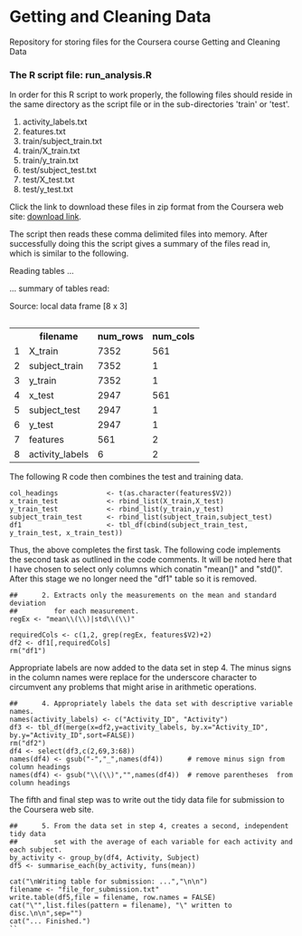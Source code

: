 # Getting and Cleaning Data
Repository for storing files for the Coursera course Getting and Cleaning Data
### The R script file: run_analysis.R
In order for this R script to work properly, the following files should reside in the same directory as the script file or in the sub-directories 'train' or 'test'.

1. activity_labels.txt
2. features.txt
3. train/subject_train.txt
4. train/X_train.txt
5. train/y_train.txt
6. test/subject_test.txt
7. test/X_test.txt
8. test/y_test.txt

Click the link  to download these files in zip format from the Coursera web site: [download link](https://d396qusza40orc.cloudfront.net/getdata%2Fprojectfiles%2FUCI%20HAR%20Dataset.zip ).

The script then reads these comma delimited files into memory. After successfully doing this the script gives a summary of the files read in, which is similar to the following.

Reading tables ... 

... summary of tables read: 

Source: local data frame [8 x 3]
<table align="right">
    <tr>
        <td></td>
		<th>filename</th>
		<th>num_rows</th>
		<th>num_cols</th>
    </tr>
	<tr>
       <td>1</td>
		<td>X_train</td>
		<td>7352</td>
		<td>561</td>
    </tr>
	<tr>
       <td>2</td>
		<td>subject_train</td>
		<td>7352</td>
		<td>1</td>
    </tr>
	<tr>
       <td>3</td>
		<td>y_train</td>
		<td>7352</td>
		<td>1</td>
    </tr>
	<tr>
       <td>4</td>
		<td>x_test</td>
		<td>2947</td>
		<td>561</td>
    </tr>
	<tr>
       <td>5</td>
		<td> subject_test</td>
		<td>2947</td>
		<td>1</td>
    </tr>
	<tr>
       <td>6</td>
		<td>y_test</td>
		<td>2947</td>
		<td>1</td>
    </tr>
	<tr>
       <td>7</td>
		<td>features</td>
		<td>561</td>
		<td>2</td>
    </tr>
	<tr>
       <td>8</td>
		<td>activity_labels</td>
		<td>6</td>
		<td>2</td>
    </tr>
</table>

The following R code then combines the test and training data.
```
col_headings            <- t(as.character(features$V2))
x_train_test            <- rbind_list(X_train,X_test)
y_train_test            <- rbind_list(y_train,y_test)
subject_train_test      <- rbind_list(subject_train,subject_test)
df1                     <- tbl_df(cbind(subject_train_test, y_train_test, x_train_test))
```
Thus, the above completes the first task.  The following code implements the second task as outlined in the code comments. It will be noted here that I have chosen to select only columns which conatin "mean()" and "std()". After this stage we no longer
need the "df1" table so it is removed.
```
##      2. Extracts only the measurements on the mean and standard deviation 
##         for each measurement. 
regEx <- "mean\\(\\)|std\\(\\)"

requiredCols <- c(1,2, grep(regEx, features$V2)+2)
df2 <- df1[,requiredCols]
rm("df1")
```
Appropriate labels are now added to the data set in step 4. The minus signs in the column names were replace for the underscore character to circumvent any problems that might arise in arithmetic operations.
```
##      4. Appropriately labels the data set with descriptive variable names. 
names(activity_labels) <- c("Activity_ID", "Activity")
df3 <- tbl_df(merge(x=df2,y=activity_labels, by.x="Activity_ID", by.y="Activity_ID",sort=FALSE))
rm("df2")
df4 <- select(df3,c(2,69,3:68))
names(df4) <- gsub("-","_",names(df4))      # remove minus sign from column headings
names(df4) <- gsub("\\(\\)","",names(df4))  # remove parentheses  from column headings
```

The fifth and final step was to write out the tidy data file for submission to the Coursera web site.
```
##      5. From the data set in step 4, creates a second, independent tidy data 
##         set with the average of each variable for each activity and each subject.
by_activity <- group_by(df4, Activity, Subject)
df5 <- summarise_each(by_activity, funs(mean))

cat("\nWriting table for submission: ...","\n\n")
filename <- "file_for_submission.txt"
write.table(df5,file = filename, row.names = FALSE)
cat("\"",list.files(pattern = filename), "\" written to disc.\n\n",sep="")
cat("... Finished.")
``


